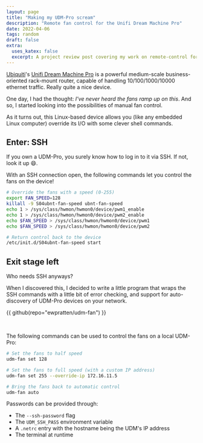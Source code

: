 ```yaml
---
layout: page
title: "Making my UDM-Pro scream" 
description: "Remote fan control for the Unifi Dream Machine Pro"
date: 2022-04-06
tags: random
draft: false
extra:
  uses_katex: false
  excerpt: A project review post covering my work on remote-control for the UDM-Pro cooling system
---
```


[Ubiquiti](https://www.ui.com/)'s [Unifi Dream Machine Pro](https://www.ubnt.com/products/unifi-dream-machine-pro) is a powerful medium-scale business-oriented rack-mount router, capable of handling 10/100/1000/10000 ethernet traffic. Really quite a nice device.

One day, I had the thought: *I've never heard the fans ramp up on this*. And so, I started looking into the possibilities of manual fan control.

As it turns out, this Linux-based device allows you (like any embedded Linux computer) override its I/O with some clever shell commands.

## Enter: SSH

If you own a UDM-Pro, you surely know how to log in to it via SSH. If not, look it up :smile:.

With an SSH connection open, the following commands let you control the fans on the device!

```sh
# Override the fans with a speed (0-255)
export FAN_SPEED=128
killall -9 S04ubnt-fan-speed ubnt-fan-speed
echo 1 > /sys/class/hwmon/hwmon0/device/pwm1_enable
echo 1 > /sys/class/hwmon/hwmon0/device/pwm2_enable
echo $FAN_SPEED > /sys/class/hwmon/hwmon0/device/pwm1
echo $FAN_SPEED > /sys/class/hwmon/hwmon0/device/pwm2

# Return control back to the device
/etc/init.d/S04ubnt-fan-speed start
```

## Exit stage left

Who needs SSH anyways? 

When I discovered this, I decided to write a little program that wraps the SSH commands with a little bit of error checking, and support for auto-discovery of UDM-Pro devices on your network.

{{ github(repo="ewpratten/udm-fan") }}

<br>

The following commands can be used to control the fans on a local UDM-Pro:

```sh
# Set the fans to half speed
udm-fan set 128

# Set the fans to full speed (with a custom IP address)
udm-fan set 255 --override-ip 172.16.11.5

# Bring the fans back to automatic control
udm-fan auto
```

Passwords can be provided through:

- The `--ssh-password` flag
- The `UDM_SSH_PASS` environment variable
- A `.netrc` entry with the hostname being the UDM's IP address
- The terminal at runtime
